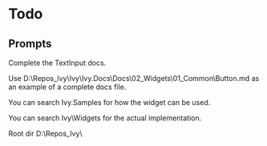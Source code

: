 ﻿# Todo

## Prompts

Complete the TextInput docs. 

Use D:\Repos\_Ivy\Ivy\Ivy.Docs\Docs\02_Widgets\01_Common\Button.md as an example of a complete docs file. 

You can search Ivy.Samples for how the widget can be used. 

You can search Ivy\Widgets for the actual implementation. 

Root dir D:\Repos\_Ivy\